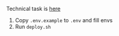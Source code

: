 Technical task is [here](technical-task.pdf)

1. Copy `.env.example` to `.env` and fill envs
1. Run `deploy.sh`
